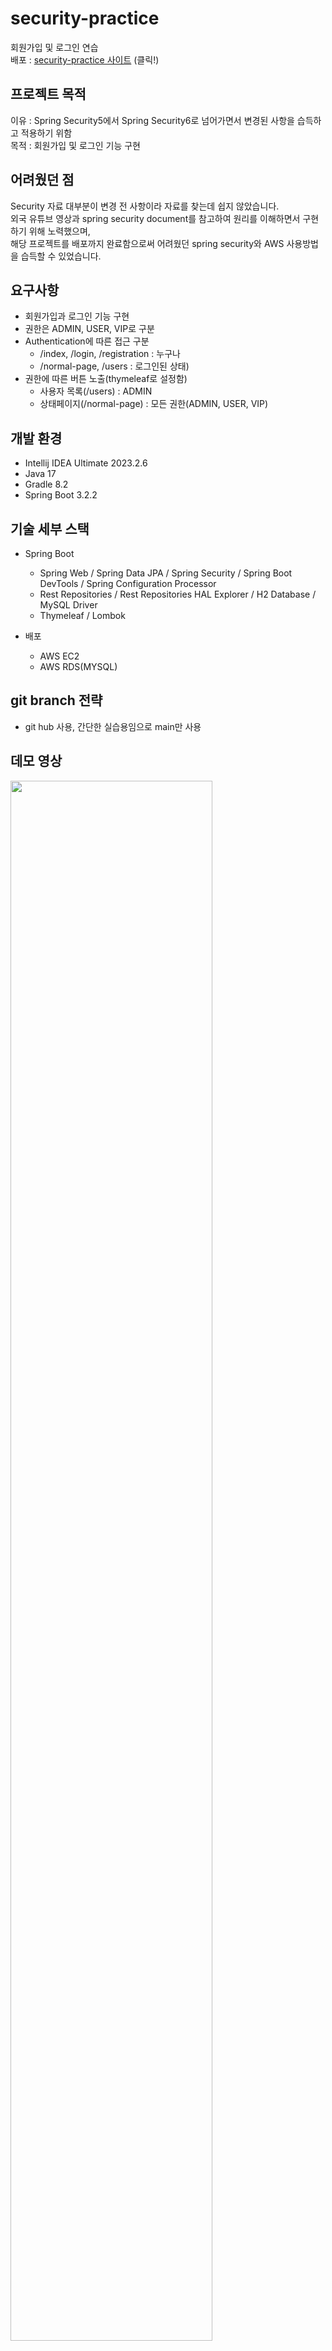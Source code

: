 # security-practice
회원가입 및 로그인 연습  
배포 : [security-practice 사이트](http://ec2-43-203-199-47.ap-northeast-2.compute.amazonaws.com:8081/)  (클릭!)
  
## 프로젝트 목적
이유 : Spring Security5에서 Spring Security6로 넘어가면서 변경된 사항을 습득하고 적용하기 위함  
목적 : 회원가입 및 로그인 기능 구현
   
## 어려웠던 점
Security 자료 대부분이 변경 전 사항이라 자료를 찾는데 쉽지 않았습니다.  
외국 유튜브 영상과 spring security document를 참고하여 원리를 이해하면서 구현하기 위해 노력했으며,  
해당 프로젝트를 배포까지 완료함으로써 어려웠던 spring security와 AWS 사용방법을 습득할 수 있었습니다.

## 요구사항
- 회원가입과 로그인 기능 구현
- 권한은 ADMIN, USER, VIP로 구분
- Authentication에 따른 접근 구분
   - /index, /login, /registration : 누구나
   - /normal-page, /users : 로그인된 상태)  
- 권한에 따른 버튼 노출(thymeleaf로 설정함)
  - 사용자 목록(/users) : ADMIN
  - 상태페이지(/normal-page) : 모든 권한(ADMIN, USER, VIP)

## 개발 환경
* Intellij IDEA Ultimate 2023.2.6
* Java 17
* Gradle 8.2
* Spring Boot 3.2.2
  
## 기술 세부 스택
- Spring Boot
  * Spring Web / Spring Data JPA / Spring Security / Spring Boot DevTools / Spring Configuration Processor
  * Rest Repositories / Rest Repositories HAL Explorer / H2 Database / MySQL Driver
  * Thymeleaf / Lombok

- 배포
  * AWS EC2
  * AWS RDS(MYSQL)

## git branch 전략
- git hub 사용, 간단한 실습용임으로 main만 사용

## 데모 영상
<img width="80%" src="https://github.com/LeticiaKang/Project_board/assets/87592790/db08494a-84ea-4e8b-8cc3-ac00d2fd4d5d" />
 
